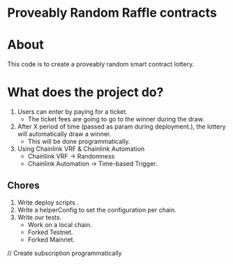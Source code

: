 # Proveably Random Raffle contracts 

# About 

This code is to create a proveably random smart contract lottery. 

# What does the project do?

1. Users can enter by paying for a ticket. 
   - The ticket fees are going to go to the winner during the draw. 
2. After X period of time (passed as param during deployment.), the lottery will automatically draw a winner.
   - This will be done programmatically. 
3. Using Chainlink VRF & Chainlink Automation
    - Chainlink VRF -> Randomness
    - Chainlink Automation -> Time-based Trigger. 

## Chores
1. Write deploy scripts . 
2. Write a helperConfig to set the configuration per chain. 
3. Write our tests. 
      - Work on a local chain. 
      - Forked Testnet. 
      - Forked Mainnet.


// Create subscription programmatically